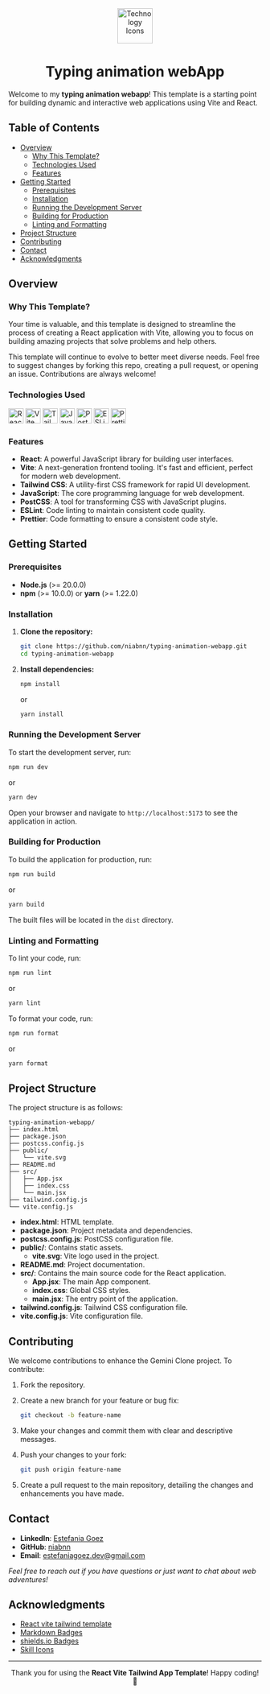 <div align="center">
  <img height="70px" src="https://skillicons.dev/icons?i=react,vite,tailwind" alt="Technology Icons">
  <h1>Typing animation webApp</h1>
</div>

Welcome to my  **typing animation webapp**! This template is a starting point for building dynamic and interactive web applications using Vite and React.

## Table of Contents

- [Overview](#overview)
    - [Why This Template?](#why-this-template)
    - [Technologies Used](#technologies-used)
    - [Features](#features)
- [Getting Started](#getting-started)
    - [Prerequisites](#prerequisites)
    - [Installation](#installation)
    - [Running the Development Server](#running-the-development-server)
    - [Building for Production](#building-for-production)
    - [Linting and Formatting](#linting-and-formatting)
- [Project Structure](#project-structure)
- [Contributing](#contributing)
- [Contact](#contact)
- [Acknowledgments](#acknowledgments)

## Overview

### Why This Template?

Your time is valuable, and this template is designed to streamline the process of creating a React application with Vite, allowing you to focus on building amazing projects that solve problems and help others.

This template will continue to evolve to better meet diverse needs. Feel free to suggest changes by forking this repo, creating a pull request, or opening an issue. Contributions are always welcome!

### Technologies Used

<p>
   <img src="https://img.shields.io/badge/react-%2320232a.svg?style=for-the-badge&logo=react&logoColor=%2361DAFB" alt="React" height="30px">
   <img src="https://img.shields.io/badge/vite-%23646CFF.svg?style=for-the-badge&logo=vite&logoColor=white" alt="Vite" height="30px">
   <img src="https://img.shields.io/badge/tailwindcss-%2338B2AC.svg?style=for-the-badge&logo=tailwind-css&logoColor=white" alt="TailwindCSS" height="30px">
   <img src="https://img.shields.io/badge/JavaScript-F7DF1E?style=for-the-badge&logo=javascript&logoColor=black" alt="JavaScript" height="30px">
   <img src="https://img.shields.io/badge/PostCSS-%23DD3A0A.svg?style=for-the-badge&logo=postcss&logoColor=white" alt="PostCSS" height="30px">
   <img src="https://img.shields.io/badge/ESLint-4B3263?style=for-the-badge&logo=eslint&logoColor=white" alt="ESLint" height="30px">
   <img src="https://img.shields.io/badge/Prettier-F7B93E.svg?style=for-the-badge&logo=Prettier&logoColor=black" alt="Prettier" height="30px">
</p>

### Features

- **React**: A powerful JavaScript library for building user interfaces.
- **Vite**: A next-generation frontend tooling. It's fast and efficient, perfect for modern web development.
- **Tailwind CSS**: A utility-first CSS framework for rapid UI development.
- **JavaScript**: The core programming language for web development.
- **PostCSS**: A tool for transforming CSS with JavaScript plugins.
- **ESLint**: Code linting to maintain consistent code quality.
- **Prettier**: Code formatting to ensure a consistent code style.

## Getting Started

### Prerequisites

- **Node.js** (>= 20.0.0)
- **npm** (>= 10.0.0) or **yarn** (>= 1.22.0)

### Installation

1. **Clone the repository:**

   ```bash
   git clone https://github.com/niabnn/typing-animation-webapp.git
   cd typing-animation-webapp
   ```

2. **Install dependencies:**

   ```bash
   npm install
   ```

   or

   ```bash
   yarn install
   ```

### Running the Development Server

To start the development server, run:

```bash
npm run dev
```

or

```bash
yarn dev
```

Open your browser and navigate to `http://localhost:5173` to see the application in action.

### Building for Production

To build the application for production, run:

```bash
npm run build
```

or

```bash
yarn build
```

The built files will be located in the `dist` directory.

### Linting and Formatting

To lint your code, run:

```bash
npm run lint
```

or

```bash
yarn lint
```

To format your code, run:

```bash
npm run format
```

or

```bash
yarn format
```

## Project Structure

The project structure is as follows:

```
typing-animation-webapp/
├── index.html
├── package.json
├── postcss.config.js
├── public/
│   └── vite.svg
├── README.md
├── src/
│   ├── App.jsx
│   ├── index.css
│   └── main.jsx
├── tailwind.config.js
└── vite.config.js
```

- **index.html**: HTML template.
- **package.json**: Project metadata and dependencies.
- **postcss.config.js**: PostCSS configuration file.
- **public/**: Contains static assets.
    - **vite.svg**: Vite logo used in the project.
- **README.md**: Project documentation.
- **src/**: Contains the main source code for the React application.
    - **App.jsx**: The main App component.
    - **index.css**: Global CSS styles.
    - **main.jsx**: The entry point of the application.
- **tailwind.config.js**: Tailwind CSS configuration file.
- **vite.config.js**: Vite configuration file.

## Contributing

We welcome contributions to enhance the Gemini Clone project. To contribute:

1. Fork the repository.
2. Create a new branch for your feature or bug fix:

   ```bash
   git checkout -b feature-name
   ```

3. Make your changes and commit them with clear and descriptive messages.
4. Push your changes to your fork:

   ```bash
   git push origin feature-name
   ```

5. Create a pull request to the main repository, detailing the changes and enhancements you have made.

## Contact

- **LinkedIn**: [Estefania Goez](https://www.linkedin.com/in/estefania-goez/)
- **GitHub**: [niabnn](https://github.com/RanitManik)
- **Email**: [estefaniagoez.dev@gmail.com](mailto:estefaniagoez.dev@gmail.com)

_Feel free to reach out if you have questions or just want to chat about web adventures!_

## Acknowledgments

- [React vite tailwind template](https://github.com/RanitManik/React-Vite-Tailwind-App-Template)
- [Markdown Badges](https://github.com/Ileriayo/markdown-badges)
- [shields.io Badges](https://shields.io/)
- [Skill Icons](https://github.com/tandpfun/skill-icons)

---

<p align="center">
   Thank you for using the <strong>React Vite Tailwind App Template</strong>! Happy coding! 🚀
</p>
